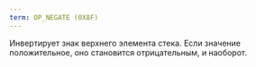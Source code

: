 ```yaml
---
term: OP_NEGATE (0X8F)
---
```


Инвертирует знак верхнего элемента стека. Если значение положительное, оно становится отрицательным, и наоборот.